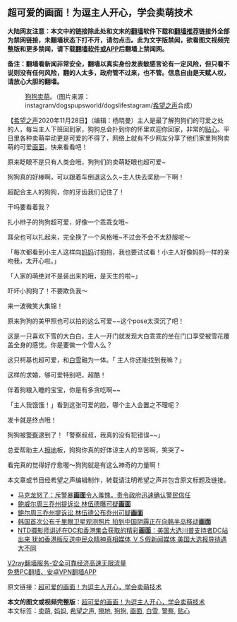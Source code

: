  <h2>超可爱的画面！为逗主人开心，学会卖萌技术</h2> <p class="notice"><b>大陆网友注意：本文中的链接除此处和文末的<a href="https://github.com/bannedbook/fanqiang" >翻墙</a>软件下载和<a href="https://github.com/killgcd/justmysocks/blob/master/README.md">翻墙推荐</a>链接外全部为禁网链接，未翻墙状态下打不开，请勿点击。此为文字版禁闻，欲看图文视频完整版和更多禁闻，请下载<a href="https://github.com/bannedbook/fanqiang">翻墙软件或APP</a>后翻墙上禁闻网。</p><p>备注：翻墙看新闻非常安全，翻墙以真实身份发表敏感言论有一定风险，但只看不说则没有任何风险，翻的人太多，政府管不过来，也不管。信息自由是天赋人权，请放心大胆的翻墙。</b></p>  <div class="entry"> <figure><figcaption><a href="https://www.bannedbook.org/bnews/tag/%e7%8b%97%e7%8b%97/" class="st_tag internal_tag" rel="tag" title="标签 狗狗 下的日志">狗狗</a><a href="https://www.bannedbook.org/bnews/tag/%e5%8d%96%e8%90%8c/" class="st_tag internal_tag" rel="tag" title="标签 卖萌 下的日志">卖萌</a>。（图片来源：instagram/dogspupsworld/dogslifestagram/<a href="https://www.bannedbook.org/bnews/tag/%e5%b8%8c%e6%9c%9b%e4%b9%8b%e5%a3%b0/" class="st_tag internal_tag" rel="tag" title="标签 希望之声 下的日志">希望之声</a>合成）</figcaption></figure> <p>【<span class='wp_keywordlink_affiliate'><a href="https://www.soundofhope.org" title="希望之声" target="_blank">希望之声</a></span>2020年11月28日】（编辑：杨晓曼）主人是最了解狗狗们的可爱之处的人，每当主人下班回到家，狗狗总会扑到你的怀里欢迎你回家，非常的<a href="https://www.bannedbook.org/bnews/tag/%E8%B4%B4%E5%BF%83/" class="st_tag internal_tag" rel="tag" title="标签 贴心 下的日志">贴心</a>。平日里各种卖萌举动更是可爱的不得了，网络上就有不少网友分享了他们家里狗狗卖萌的可爱<a href="https://www.bannedbook.org/bnews/tag/%E7%94%BB%E9%9D%A2/" class="st_tag internal_tag" rel="tag" title="标签 画面 下的日志">画面</a>，快来看看吧！</p> <p>原来眨眼不是只有人类会哦，狗狗们的卖萌眨眼也超可爱~</p> <p></p> <p>狗狗真的好棒啊，可以跟着车倒退这么久~主人快去奖励一下啊！</p> <p>超配合主人的狗狗，你的牙齿我们记住了！</p> <p>干吗要看着我？</p> <p></p> <p>扎小辫子的狗狗超可爱，好像一个乖乖女哦~</p> <p></p>  <p>耳朵也可以扎起来，完全换了一个风格哦~不过会不会不太舒服呢～</p> <p></p> <p>「每次都看到小主人这样向<a href="https://www.bannedbook.org/bnews/tag/%e5%a6%88%e5%a6%88/" class="st_tag internal_tag" rel="tag" title="标签 妈妈 下的日志">妈妈</a>讨抱抱，我也要试试看！小主人好像妈妈一样的亲吻我，太开心啦。」</p> <p>「人家的萌绝对不是装出来的哦，是天生的啦~」</p> <p></p> <p>吓坏小狗狗了！不要欺负我～</p> <p></p> <p>来一波微笑大集锦！</p> <p></p>  <p>原来狗狗的美甲照也可以拍的这么可爱~~这个pose太深沉了吧！</p> <p></p> <p>这是一只喜欢下雪的大白白，主人一开门就发现大白乖乖的坐在门口享受被雪花覆盖全身的感觉。你是要做一个雪人么？</p> <p>这只柯基也超可爱，和<a href="https://www.bannedbook.org/bnews/tag/%E7%99%BD%E9%9B%AA/" class="st_tag internal_tag" rel="tag" title="标签 白雪 下的日志">白雪</a>融为一体。「 主人你还能找到我嘛？」</p> <p></p> <p>这样的求婚，够可爱特别吧，超酷！</p> <p></p> <p>伴着狗粮入睡的宝宝，你是有多贪吃啊~~</p> <p></p>  <p>「主人我饿饿！」看到这张可爱的脸，哪个主人会置之不理呢？</p> <p></p> <p>发卡就是终点哦！</p> <p>狗狗被<a href="https://www.bannedbook.org/bnews/tag/%e8%ad%a6%e5%af%9f/" class="st_tag internal_tag" rel="tag" title="标签 警察 下的日志">警察</a>逮到了！「警察叔叔，我真的没有犯错误~~」</p> <p></p> <p>总爱帮助主人<a href="https://www.bannedbook.org/bnews/tag/%E6%93%A6%E5%9C%B0/" class="st_tag internal_tag" rel="tag" title="标签 擦地 下的日志">擦地</a>板，狗狗你真的好体谅主人的辛苦啊，笑哭了~</p> <p>看完真的觉得好疗愈喔～狗狗就是有这么神奇的力量啊！</p> <p>本文章或节目经希望之声编辑制作，转载请注明希望之声并包含原文标题及链接。</p> <ul class='op-related-articles' title='相关阅读'> <li><a href='https://www.bannedbook.org/bnews/worldnews/20201128/1438339.html' target='_blank'>马克龙怒了：斥警暴<b>画面</b>令人羞愧，责令政府迅速确认警民信任</a></li> <li><a href='https://www.bannedbook.org/bnews/bannedvideo/20201126/1437114.html' target='_blank'>鲍威尔周三乔州提诉讼 林伍德曝可疑<b>画面</b></a></li> <li><a href='https://www.bannedbook.org/bnews/taiwannews/20201125/1437026.html' target='_blank'>鲍尔周三乔州提诉讼 林伍德公布乔州可疑<b>画面</b></a></li> <li><a href='https://www.bannedbook.org/bnews/bannedvideo/20201125/1436525.html' target='_blank'>韩国首次公布千里眼卫星观测照片 拍到中国阴霾正在向韩半岛移动<b>画面</b></a></li> <li><a href='https://www.bannedbook.org/bnews/bannedvideo/20201122/1435156.html' target='_blank'>NTD摄影师讲述在DC和香港集会获取的精彩<b>画面</b>：美国大选川普支持者DC站出来 犹如香港版反送中民众精神真相媒体 ＶＳ假新闻媒体 美国大选报导待遇大不同</a></li> </ul> <p class="texttj"> <a href="https://www.bannedbook.org/forum23/topic22702.html" target="_blank">V2ray翻墙服务-安全可靠经济高速无限流量</a><br/> <a href="https://github.com/bannedbook/fanqiang/wiki/%E7%A6%81%E9%97%BB%E7%BD%91%E5%AE%89%E5%8D%93%E7%BF%BB%E5%A2%99%E6%96%B0%E9%97%BBAPP" target="_blank">免费PC翻墙、安卓VPN翻墙APP</a></p><p>原文链接：<a class="src_link"  href="https://www.soundofhope.org/post/272747" target="_blank">超可爱的画面！为逗主人开心，学会卖萌技术</a></p> <a name='sharetosocial'></a>       <div><b>本文的图文或视频完整版</b>：<a href='https://www.bannedbook.org/bnews/comments/20201128/1438639.html'>超可爱的画面！为逗主人开心，学会卖萌技术</a></div>  </div><!--END ENTRY--> <div class="postfooter"> <div>本文标签：<a href="https://www.bannedbook.org/bnews/tag/%e5%8d%96%e8%90%8c/" rel="tag">卖萌</a>, <a href="https://www.bannedbook.org/bnews/tag/%e5%a6%88%e5%a6%88/" rel="tag">妈妈</a>, <a href="https://www.bannedbook.org/bnews/tag/%e5%b8%8c%e6%9c%9b%e4%b9%8b%e5%a3%b0/" rel="tag">希望之声</a>, <a href="https://www.bannedbook.org/bnews/tag/%E6%93%A6%E5%9C%B0/" rel="tag">擦地</a>, <a href="https://www.bannedbook.org/bnews/tag/%e7%8b%97%e7%8b%97/" rel="tag">狗狗</a>, <a href="https://www.bannedbook.org/bnews/tag/%E7%94%BB%E9%9D%A2/" rel="tag">画面</a>, <a href="https://www.bannedbook.org/bnews/tag/%E7%99%BD%E9%9B%AA/" rel="tag">白雪</a>, <a href="https://www.bannedbook.org/bnews/tag/%e8%ad%a6%e5%af%9f/" rel="tag">警察</a>, <a href="https://www.bannedbook.org/bnews/tag/%E8%B4%B4%E5%BF%83/" rel="tag">贴心</a></div>  </div><!--END POSTFOOTER--> 